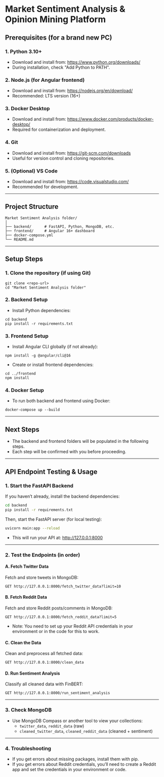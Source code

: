 # Market Sentiment Analysis & Opinion Mining Platform

## Prerequisites (for a brand new PC)

### 1. Python 3.10+
- Download and install from: https://www.python.org/downloads/
- During installation, check "Add Python to PATH".

### 2. Node.js (for Angular frontend)
- Download and install from: https://nodejs.org/en/download/
- Recommended: LTS version (16+)

### 3. Docker Desktop
- Download and install from: https://www.docker.com/products/docker-desktop/
- Required for containerization and deployment.

### 4. Git
- Download and install from: https://git-scm.com/downloads
- Useful for version control and cloning repositories.

### 5. (Optional) VS Code
- Download and install from: https://code.visualstudio.com/
- Recommended for development.

---

## Project Structure

```
Market Sentiment Analysis folder/
│
├── backend/      # FastAPI, Python, MongoDB, etc.
├── frontend/     # Angular 16+ dashboard
├── docker-compose.yml
└── README.md
```

---

## Setup Steps

### 1. Clone the repository (if using Git)
```
git clone <repo-url>
cd "Market Sentiment Analysis folder"
```

### 2. Backend Setup
- Install Python dependencies:
```
cd backend
pip install -r requirements.txt
```

### 3. Frontend Setup
- Install Angular CLI globally (if not already):
```
npm install -g @angular/cli@16
```
- Create or install frontend dependencies:
```
cd ../frontend
npm install
```

### 4. Docker Setup
- To run both backend and frontend using Docker:
```
docker-compose up --build
```

---

## Next Steps
- The backend and frontend folders will be populated in the following steps.
- Each step will be confirmed with you before proceeding. 

---

## API Endpoint Testing & Usage

### 1. Start the FastAPI Backend

If you haven’t already, install the backend dependencies:
```sh
cd backend
pip install -r requirements.txt
```

Then, start the FastAPI server (for local testing):
```sh
uvicorn main:app --reload
```
- This will run your API at: http://127.0.0.1:8000

---

### 2. Test the Endpoints (in order)

#### A. Fetch Twitter Data
Fetch and store tweets in MongoDB:
```
GET http://127.0.0.1:8000/fetch_twitter_data?limit=10
```

#### B. Fetch Reddit Data
Fetch and store Reddit posts/comments in MongoDB:
```
GET http://127.0.0.1:8000/fetch_reddit_data?limit=5
```
- Note: You need to set up your Reddit API credentials in your environment or in the code for this to work.

#### C. Clean the Data
Clean and preprocess all fetched data:
```
GET http://127.0.0.1:8000/clean_data
```

#### D. Run Sentiment Analysis
Classify all cleaned data with FinBERT:
```
GET http://127.0.0.1:8000/run_sentiment_analysis
```

---

### 3. Check MongoDB
- Use MongoDB Compass or another tool to view your collections:
  - `twitter_data`, `reddit_data` (raw)
  - `cleaned_twitter_data`, `cleaned_reddit_data` (cleaned + sentiment)

---

### 4. Troubleshooting
- If you get errors about missing packages, install them with pip.
- If you get errors about Reddit credentials, you’ll need to create a Reddit app and set the credentials in your environment or code. 